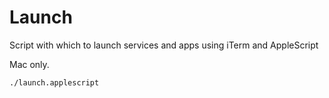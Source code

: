 # Launch

Script with which to launch services and apps using iTerm and AppleScript

Mac only.

    ./launch.applescript
